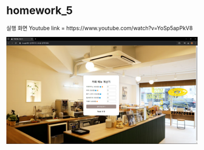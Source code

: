 # homework_5
<p>실행 화면 Youtube link = https://www.youtube.com/watch?v=YoSp5apPkV8</p>
<img src="homework 5.png">
